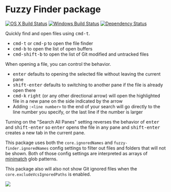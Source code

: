 # Fuzzy Finder package
[![OS X Build Status](https://travis-ci.org/atom/fuzzy-finder.svg?branch=master)](https://travis-ci.org/atom/fuzzy-finder) [![Windows Build Status](https://ci.appveyor.com/api/projects/status/b4b2dg5n9r1wdqad/branch/master?svg=true)](https://ci.appveyor.com/project/Atom/fuzzy-finder/branch/master) [![Dependency Status](https://david-dm.org/atom/fuzzy-finder.svg)](https://david-dm.org/atom/fuzzy-finder)

Quickly find and open files using <kbd>cmd-t</kbd>.

  * <kbd>cmd-t</kbd> or <kbd>cmd-p</kbd> to open the file finder
  * <kbd>cmd-b</kbd> to open the list of open buffers
  * <kbd>cmd-shift-b</kbd> to open the list of Git modified and untracked files

When opening a file, you can control the behavior.

  * <kbd>enter</kbd> defaults to opening the selected file without leaving the current pane
  * <kbd>shift-enter</kbd> defaults to switching to another pane if the file is already open there
  * <kbd>cmd-k</kbd> <kbd>right</kbd> (or any other directional arrow) will open the highlighted file in a new pane on the side indicated by the arrow
  * Adding `:<line number>` to the end of your search will go directly to the line number you specify, or the last line if the number is larger

Turning on the "Search All Panes" setting reverses the behavior of <kbd>enter</kbd> and <kbd>shift-enter</kbd> so <kbd>enter</kbd> opens the file in any pane and <kbd>shift-enter</kbd> creates a new tab in the current pane.

This package uses both the `core.ignoredNames` and `fuzzy-finder.ignoredNames` config settings to filter out files and folders that will not be shown. Both of those config settings are interpreted as arrays of [minimatch](https://github.com/isaacs/minimatch) glob patterns.

This package also will also not show Git ignored files when the `core.excludeVcsIgnoredPaths` is enabled.

![](https://f.cloud.github.com/assets/671378/2241456/100db6b8-9cd3-11e3-9b3a-569c6b50cc60.png)

